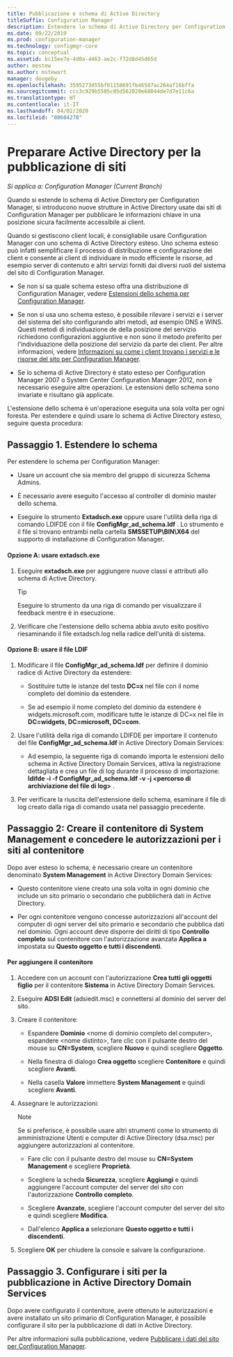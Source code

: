```yaml
---
title: Pubblicazione e schema di Active Directory
titleSuffix: Configuration Manager
description: Estendere lo schema di Active Directory per Configuration Manager per semplificare il processo di distribuzione e configurazione dei client.
ms.date: 09/22/2019
ms.prod: configuration-manager
ms.technology: configmgr-core
ms.topic: conceptual
ms.assetid: bc15ee7e-4d0a-4463-ae2c-f72d8d45d65d
author: mestew
ms.author: mstewart
manager: dougeby
ms.openlocfilehash: 3595273d55bf01158691fb46587ac264af16bffa
ms.sourcegitcommit: ccc3c929b5585c05d562020e68044de7d7e11c6a
ms.translationtype: HT
ms.contentlocale: it-IT
ms.lasthandoff: 04/02/2020
ms.locfileid: "80604278"
---
```

# <a name="prepare-active-directory-for-site-publishing"></a>Preparare Active Directory per la pubblicazione di siti

*Si applica a: Configuration Manager (Current Branch)*

Quando si estende lo schema di Active Directory per Configuration Manager, si introducono nuove strutture in Active Directory usate dai siti di Configuration Manager per pubblicare le informazioni chiave in una posizione sicura facilmente accessibile ai client.  

Quando si gestiscono client locali, è consigliabile usare Configuration Manager con uno schema di Active Directory esteso. Uno schema esteso può infatti semplificare il processo di distribuzione e configurazione dei client e consente ai client di individuare in modo efficiente le risorse, ad esempio server di contenuto e altri servizi forniti dai diversi ruoli del sistema del sito di Configuration Manager.  

-   Se non si sa quale schema esteso offra una distribuzione di Configuration Manager, vedere [Estensioni dello schema per Configuration Manager](../../../core/plan-design/network/schema-extensions.md).  

-   Se non si usa uno schema esteso, è possibile rilevare i servizi e i server del sistema del sito configurando altri metodi, ad esempio DNS e WINS. Questi metodi di individuazione de della posizione del servizio richiedono configurazioni aggiuntive e non sono il metodo preferito per l'individuazione della posizione del servizio da parte dei client. Per altre informazioni, vedere [Informazioni su come i client trovano i servizi e le risorse del sito per Configuration Manager](../../../core/plan-design/hierarchy/understand-how-clients-find-site-resources-and-services.md).  

-   Se lo schema di Active Directory è stato esteso per Configuration Manager 2007 o System Center Configuration Manager 2012, non è necessario eseguire altre operazioni. Le estensioni dello schema sono invariate e risultano già applicate.  

L'estensione dello schema è un'operazione eseguita una sola volta per ogni foresta. Per estendere e quindi usare lo schema di Active Directory esteso, seguire questa procedura:  

## <a name="step-1-extend-the-schema"></a>Passaggio 1. Estendere lo schema  
Per estendere lo schema per Configuration Manager:  

-   Usare un account che sia membro del gruppo di sicurezza Schema Admins.  

-   È necessario avere eseguito l'accesso al controller di dominio master dello schema.  

-   Eseguire lo strumento **Extadsch.exe** oppure usare l'utilità della riga di comando LDIFDE con il file **ConfigMgr_ad_schema.ldf** . Lo strumento e il file si trovano entrambi nella cartella **SMSSETUP\BIN\X64** del supporto di installazione di Configuration Manager.  

#### <a name="option-a-use-extadschexe"></a>Opzione A: usare extadsch.exe  

1.  Eseguire **extadsch.exe** per aggiungere nuove classi e attributi allo schema di Active Directory.  

    > [!TIP]  
    >  Eseguire lo strumento da una riga di comando per visualizzare il feedback mentre è in esecuzione.  

2.  Verificare che l'estensione dello schema abbia avuto esito positivo riesaminando il file extadsch.log nella radice dell'unità di sistema.  

#### <a name="option-b-use-the-ldif-file"></a>Opzione B: usare il file LDIF  

1.  Modificare il file **ConfigMgr_ad_schema.ldf** per definire il dominio radice di Active Directory da estendere:  

    -   Sostituire tutte le istanze del testo **DC=x** nel file con il nome completo del dominio da estendere.  

    -   Se ad esempio il nome completo del dominio da estendere è widgets.microsoft.com, modificare tutte le istanze di DC=x nel file in **DC=widgets, DC=microsoft, DC=com**.  

2.  Usare l'utilità della riga di comando LDIFDE per importare il contenuto del file **ConfigMgr_ad_schema.ldf** in Active Directory Domain Services:  

    -   Ad esempio, la seguente riga di comando importa le estensioni dello schema in Active Directory Domain Services, attiva la registrazione dettagliata e crea un file di log durante il processo di importazione: **ldifde -i -f ConfigMgr_ad_schema.ldf -v -j &lt;percorso di archiviazione del file di log\>** .  

3.  Per verificare la riuscita dell'estensione dello schema, esaminare il file di log creato dalla riga di comando usata nel passaggio precedente.  

## <a name="step-2--create-the-system-management-container-and-grant-sites-permissions-to-the-container"></a>Passaggio 2:  Creare il contenitore di System Management e concedere le autorizzazioni per i siti al contenitore  
 Dopo aver esteso lo schema, è necessario creare un contenitore denominato **System Management** in Active Directory Domain Services:  

-   Questo contenitore viene creato una sola volta in ogni dominio che include un sito primario o secondario che pubblicherà dati in Active Directory.  

-   Per ogni contenitore vengono concesse autorizzazioni all'account del computer di ogni server del sito primario e secondario che pubblica dati nel dominio. Ogni account deve disporre dei diritti di tipo **Controllo completo** sul contenitore con l'autorizzazione avanzata **Applica a** impostata su **Questo oggetto e tutti i discendenti**.  

#### <a name="to-add-the-container"></a>Per aggiungere il contenitore  

1.  Accedere con un account con l'autorizzazione **Crea tutti gli oggetti figlio** per il contenitore **Sistema** in Active Directory Domain Services.  

2.  Eseguire **ADSI Edit** (adsiedit.msc) e connettersi al dominio del server del sito.  

3.  Creare il contenitore:  

    -   Espandere **Dominio** &lt;nome di dominio completo del computer\>, espandere &lt;nome distinto\>, fare clic con il pulsante destro del mouse su **CN=System**, scegliere **Nuovo** e quindi scegliere **Oggetto**.  

    -   Nella finestra di dialogo **Crea oggetto** scegliere **Contenitore** e quindi scegliere **Avanti**.  

    -   Nella casella **Valore** immettere **System Management** e quindi scegliere **Avanti**.  

4.  Assegnare le autorizzazioni:  

    > [!NOTE]  
    >  Se si preferisce, è possibile usare altri strumenti come lo strumento di amministrazione Utenti e computer di Active Directory (dsa.msc) per aggiungere autorizzazioni al contenitore.  

    -   Fare clic con il pulsante destro del mouse su **CN=System Management** e scegliere **Proprietà**.  

    -   Scegliere la scheda **Sicurezza**, scegliere **Aggiungi** e quindi aggiungere l'account computer del server del sito con l'autorizzazione **Controllo completo**.  

    -   Scegliere **Avanzate**, scegliere l'account computer del server del sito e quindi scegliere **Modifica**.  

    -   Dall'elenco **Applica a** selezionare **Questo oggetto e tutti i discendenti**.  

5.  Scegliere **OK** per chiudere la console e salvare la configurazione.  

## <a name="step-3-set-up-sites-to-publish-to-active-directory-domain-services"></a>Passaggio 3. Configurare i siti per la pubblicazione in Active Directory Domain Services  
 Dopo avere configurato il contenitore, avere ottenuto le autorizzazioni e avere installato un sito primario di Configuration Manager, è possibile configurare il sito per la pubblicazione di dati in Active Directory.  

 Per altre informazioni sulla pubblicazione, vedere [Pubblicare i dati del sito per Configuration Manager](../../../core/servers/deploy/configure/publish-site-data.md).  
